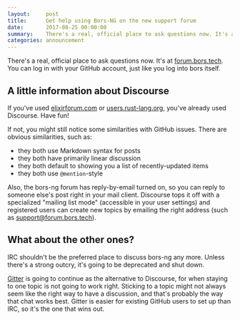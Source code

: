 ```yaml
---
layout:     post
title:      Get help using Bors-NG on the new support forum
date:       2017-08-25 00:00:00
summary:    There's a real, official place to ask questions now. It's at forum.bors.tech. You can log in with your GitHub account, just like you log into bors itself.
categories: announcement
---
```


There's a real, official place to ask questions now.
It's at [forum.bors.tech].
You can log in with your GitHub account, just like you log into bors itself.

[forum.bors.tech]: https://forum.bors.tech

## A little information about Discourse

If you've used [elixirforum.com] or [users.rust-lang.org], you've already used Discourse.
Have fun!

If not, you might still notice some similarities with GitHub issues.
There are obvious similarities, such as:

* they both use Markdown syntax for posts
* they both have primarily linear discussion
* they both default to showing you a list of recently-updated items
* they both use `@mention`-style

Also, the bors-ng forum has reply-by-email turned on,
so you can reply to someone else's post right in your mail client.
Discourse tops it off with a specialized "mailing list mode" (accessible in your user settings)
and registered users can create new topics by emailing the right address (such as <support@forum.bors.tech>).

## What about the other ones?

IRC shouldn't be the preferred place to discuss bors-ng any more.
Unless there's a strong outcry, it's going to be deprecated and shut down.

[Gitter] is going to continue as the alternative to Discourse,
for when staying to one topic is not going to work right.
Sticking to a topic might not always seem like the right way to have a discussion,
and that's probably the way that chat works best.
Gitter is easier for existing GitHub users to set up than IRC,
so it's the one that wins out.

[Discourse]: https://discourse.org/
[elixirforum.com]: https://elixirforum.com/
[users.rust-lang.org]: https://users.rust-lang.org/
[Gitter]: https://gitter.im/bors-ng/Lobby
